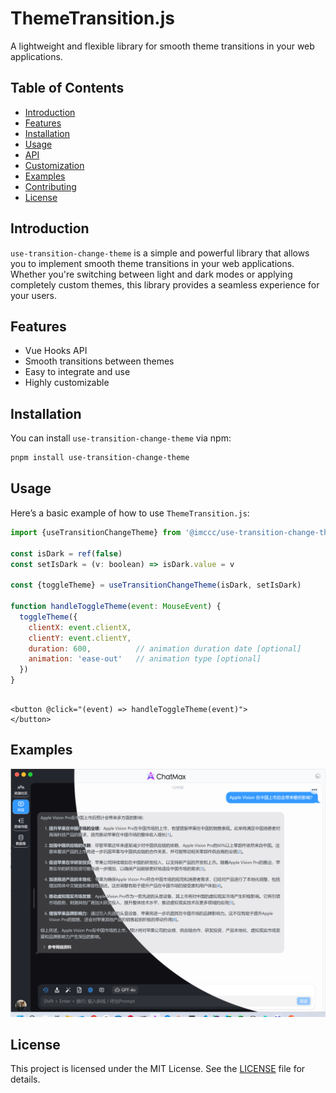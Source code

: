 # ThemeTransition.js

A lightweight and flexible library for smooth theme transitions in your web applications.

## Table of Contents

- [Introduction](#introduction)
- [Features](#features)
- [Installation](#installation)
- [Usage](#usage)
- [API](#api)
- [Customization](#customization)
- [Examples](#examples)
- [Contributing](#contributing)
- [License](#license)

## Introduction

`use-transition-change-theme` is a simple and powerful library that allows you to implement smooth theme transitions in
your web
applications. Whether you're switching between light and dark modes or applying completely custom themes, this library
provides a seamless experience for your users.

## Features

- Vue Hooks API
- Smooth transitions between themes
- Easy to integrate and use
- Highly customizable

## Installation

You can install `use-transition-change-theme` via npm:

```sh
pnpm install use-transition-change-theme
```

## Usage

Here’s a basic example of how to use `ThemeTransition.js`:

```javascript
import {useTransitionChangeTheme} from '@imccc/use-transition-change-theme'

const isDark = ref(false)
const setIsDark = (v: boolean) => isDark.value = v

const {toggleTheme} = useTransitionChangeTheme(isDark, setIsDark)

function handleToggleTheme(event: MouseEvent) {
  toggleTheme({
    clientX: event.clientX,
    clientY: event.clientY,
    duration: 600,          // animation duration date [optional]
    animation: 'ease-out'   // animation type [optional]
  })
}

```

```vue

<button @click="(event) => handleToggleTheme(event)">
</button>

```

## Examples

![img_1.png](example/img_1.png)

## License

This project is licensed under the MIT License. See the [LICENSE](LICENSE) file for details.
